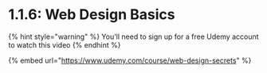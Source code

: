 # 1.1.6: Web Design Basics



{% hint style="warning" %}
You'll need to sign up for a free Udemy account to watch this video
{% endhint %}

{% embed url="https://www.udemy.com/course/web-design-secrets" %}



